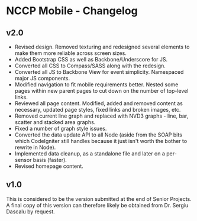 # NCCP Mobile - Changelog

## v2.0

* Revised design.  Removed texturing and redesigned several elements to make them more reliable across screen sizes.
* Added Bootstrap CSS as well as Backbone/Underscore for JS.
* Converted all CSS to Compass/SASS along with the redesign.
* Converted all JS to Backbone View for event simplicity.  Namespaced major JS components.
* Modified navigation to fit mobile requirements better.  Nested some pages within new parent pages to cut down on the number of top-level links.
* Reviewed all page content.  Modified, added and removed content as necessary, updated page styles, fixed links and broken images, etc.
* Removed current line graph and replaced with NVD3 graphs - line, bar, scatter and stacked area graphs.
* Fixed a number of graph style issues.
* Converted the data update API to all Node (aside from the SOAP bits which CodeIgniter still handles because it just isn't worth the bother to rewrite in Node).
* Implemented data cleanup, as a standalone file and later on a per-sensor basis (faster).
* Revised homepage content.

## v1.0

This is considered to be the version submitted at the end of Senior Projects.  A final copy of this version can therefore likely be obtained from Dr. Sergiu Dascalu by request.